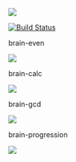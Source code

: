 <a href="https://codeclimate.com/github/AlexandrKoliukh/project-lvl1-s474/maintainability"><img src="https://api.codeclimate.com/v1/badges/b08eea1ba0e2ab6861ff/maintainability" /></a>

[![Build Status](https://travis-ci.org/AlexandrKoliukh/project-lvl1-s474.svg?branch=master)](https://travis-ci.org/AlexandrKoliukh/project-lvl1-s474)


brain-even

<a href="https://asciinema.org/a/gUc8MWpbAZEwduIYzJpJcPzZe" target="_blank"><img src="https://asciinema.org/a/gUc8MWpbAZEwduIYzJpJcPzZe.svg" /></a>

brain-calc

<a href="https://asciinema.org/a/7tFKi03XImMH7cV3fsjq0Py4j" target="_blank"><img src="https://asciinema.org/a/7tFKi03XImMH7cV3fsjq0Py4j.svg" /></a>

brain-gcd

<a href="https://asciinema.org/a/wMZ9nUihUyxbcmQ5EwCWHbCe6" target="_blank"><img src="https://asciinema.org/a/wMZ9nUihUyxbcmQ5EwCWHbCe6.svg" /></a>

brain-progression

<a href="https://asciinema.org/a/P4jQKxE2T9qyD673cXXDC1arJ" target="_blank"><img src="https://asciinema.org/a/P4jQKxE2T9qyD673cXXDC1arJ.svg" /></a>
